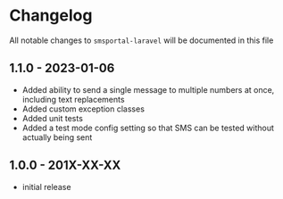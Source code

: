 # Changelog

All notable changes to `smsportal-laravel` will be documented in this file

## 1.1.0 - 2023-01-06

- Added ability to send a single message to multiple numbers at once, including text replacements
- Added custom exception classes
- Added unit tests
- Added a test mode config setting so that SMS can be tested without actually being sent

## 1.0.0 - 201X-XX-XX

- initial release

